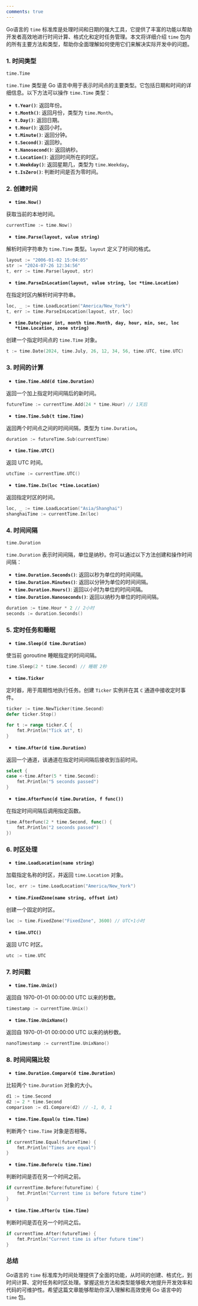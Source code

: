 ```yaml
---
comments: true
---
```


Go语言的 `time` 标准库是处理时间和日期的强大工具，它提供了丰富的功能以帮助开发者高效地进行时间计算、格式化和定时任务管理。本文将详细介绍 `time` 包内的所有主要方法和类型，帮助你全面理解如何使用它们来解决实际开发中的问题。

### 1. 时间类型

`time.Time`

`time.Time` 类型是 Go 语言中用于表示时间点的主要类型。它包括日期和时间的详细信息。以下方法可以操作 `time.Time` 类型：

- **`t.Year()`**: 返回年份。
- **`t.Month()`**: 返回月份，类型为 `time.Month`。
- **`t.Day()`**: 返回日期。
- **`t.Hour()`**: 返回小时。
- **`t.Minute()`**: 返回分钟。
- **`t.Second()`**: 返回秒。
- **`t.Nanosecond()`**: 返回纳秒。
- **`t.Location()`**: 返回时间所在的时区。
- **`t.Weekday()`**: 返回星期几，类型为 `time.Weekday`。
- **`t.IsZero()`**: 判断时间是否为零时间。

### 2. 创建时间

- **`time.Now()`**

获取当前的本地时间。

```go
currentTime := time.Now()
```

- **`time.Parse(layout, value string)`**

解析时间字符串为 `time.Time` 类型。`layout` 定义了时间的格式。

```go
layout := "2006-01-02 15:04:05"
str := "2024-07-26 12:34:56"
t, err := time.Parse(layout, str)
```

- **`time.ParseInLocation(layout, value string, loc *time.Location)`**

在指定时区内解析时间字符串。

```go
loc, _ := time.LoadLocation("America/New_York")
t, err := time.ParseInLocation(layout, str, loc)
```

- **`time.Date(year int, month time.Month, day, hour, min, sec, loc *time.Location, zone string)`**

创建一个指定时间点的 `time.Time` 对象。

```go
t := time.Date(2024, time.July, 26, 12, 34, 56, time.UTC, time.UTC)
```

### 3. 时间的计算

- **`time.Time.Add(d time.Duration)`**

返回一个加上指定时间间隔后的新时间。

```go
futureTime := currentTime.Add(24 * time.Hour) // 1天后
```

- **`time.Time.Sub(t time.Time)`**

返回两个时间点之间的时间间隔，类型为 `time.Duration`。

```go
duration := futureTime.Sub(currentTime)
```

- **`time.Time.UTC()`**

返回 UTC 时间。

```go
utcTime := currentTime.UTC()
```

- **`time.Time.In(loc *time.Location)`**

返回指定时区的时间。

```go
loc, _ := time.LoadLocation("Asia/Shanghai")
shanghaiTime := currentTime.In(loc)
```

### 4. 时间间隔

`time.Duration`

`time.Duration` 表示时间间隔，单位是纳秒。你可以通过以下方法创建和操作时间间隔：

- **`time.Duration.Seconds()`**: 返回以秒为单位的时间间隔。
- **`time.Duration.Minutes()`**: 返回以分钟为单位的时间间隔。
- **`time.Duration.Hours()`**: 返回以小时为单位的时间间隔。
- **`time.Duration.Nanoseconds()`**: 返回以纳秒为单位的时间间隔。

```go
duration := time.Hour * 2 // 2小时
seconds := duration.Seconds()
```

### 5. 定时任务和睡眠

- **`time.Sleep(d time.Duration)`**

使当前 goroutine 睡眠指定的时间间隔。

```go
time.Sleep(2 * time.Second) // 睡眠 2秒
```

- **`time.Ticker`**

定时器，用于周期性地执行任务。创建 `Ticker` 实例并在其 `C` 通道中接收定时事件。

```go
ticker := time.NewTicker(time.Second)
defer ticker.Stop()

for t := range ticker.C {
    fmt.Println("Tick at", t)
}
```

- **`time.After(d time.Duration)`**

返回一个通道，该通道在指定时间间隔后接收到当前时间。

```go
select {
case <-time.After(5 * time.Second):
    fmt.Println("5 seconds passed")
}
```

- **`time.AfterFunc(d time.Duration, f func())`**

在指定时间间隔后调用指定函数。

```go
time.AfterFunc(2 * time.Second, func() {
    fmt.Println("2 seconds passed")
})
```

### 6. 时区处理

- **`time.LoadLocation(name string)`**

加载指定名称的时区，并返回 `time.Location` 对象。

```go
loc, err := time.LoadLocation("America/New_York")
```

- **`time.FixedZone(name string, offset int)`**

创建一个固定的时区。

```go
loc := time.FixedZone("FixedZone", 3600) // UTC+1小时
```

- **`time.UTC()`**

返回 UTC 时区。

```go
utc := time.UTC
```

### 7. 时间戳

- **`time.Time.Unix()`**

返回自 1970-01-01 00:00:00 UTC 以来的秒数。

```go
timestamp := currentTime.Unix()
```

- **`time.Time.UnixNano()`**

返回自 1970-01-01 00:00:00 UTC 以来的纳秒数。

```go
nanoTimestamp := currentTime.UnixNano()
```

### 8. 时间间隔比较

- **`time.Duration.Compare(d time.Duration)`**

比较两个 `time.Duration` 对象的大小。

```go
d1 := time.Second
d2 := 2 * time.Second
comparison := d1.Compare(d2) // -1, 0, 1
```

- **`time.Time.Equal(u time.Time)`**

判断两个 `time.Time` 对象是否相等。

```go
if currentTime.Equal(futureTime) {
    fmt.Println("Times are equal")
}
```

- **`time.Time.Before(u time.Time)`**

判断时间是否在另一个时间之前。

```go
if currentTime.Before(futureTime) {
    fmt.Println("Current time is before future time")
}
```

- **`time.Time.After(u time.Time)`**

判断时间是否在另一个时间之后。

```go
if currentTime.After(futureTime) {
    fmt.Println("Current time is after future time")
}
```

### 总结

Go语言的 `time` 标准库为时间处理提供了全面的功能，从时间的创建、格式化，到时间计算、定时任务和时区处理。掌握这些方法和类型能够极大地提升开发效率和代码的可维护性。希望这篇文章能够帮助你深入理解和高效使用 Go 语言中的 `time` 包。